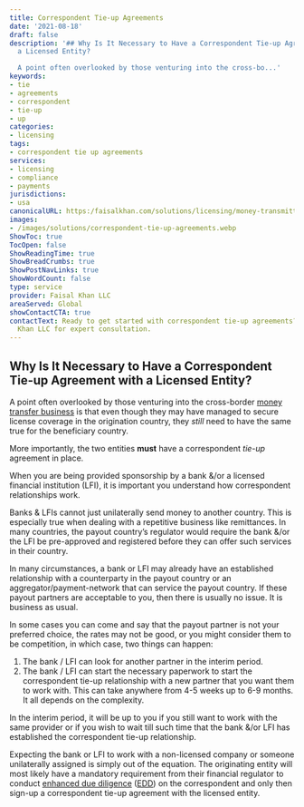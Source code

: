 ```yaml
---
title: Correspondent Tie-up Agreements
date: '2021-08-18'
draft: false
description: '## Why Is It Necessary to Have a Correspondent Tie-up Agreement with
  a Licensed Entity?

  A point often overlooked by those venturing into the cross-bo...'
keywords:
- tie
- agreements
- correspondent
- tie-up
- up
categories:
- licensing
tags:
- correspondent tie up agreements
services:
- licensing
- compliance
- payments
jurisdictions:
- usa
canonicalURL: https:/faisalkhan.com/solutions/licensing/money-transmitter-license-mtl/correspondent-tie-up-agreements/
images:
- /images/solutions/correspondent-tie-up-agreements.webp
ShowToc: true
TocOpen: false
ShowReadingTime: true
ShowBreadCrumbs: true
ShowPostNavLinks: true
ShowWordCount: false
type: service
provider: Faisal Khan LLC
areaServed: Global
showContactCTA: true
contactText: Ready to get started with correspondent tie-up agreements? Contact Faisal
  Khan LLC for expert consultation.
---
```


## Why Is It Necessary to Have a Correspondent Tie-up Agreement with a Licensed Entity?

A point often overlooked by those venturing into the cross-border [money transfer business](https://faisalkhan.com/solutions/money-transfer-and-remittances/how-to-start-a-money-transfer-business/) is that even though they may have managed to secure license coverage in the origination country, they _still_ need to have the same true for the beneficiary country. 

More importantly, the two entities **must** have a correspondent _tie-up_ agreement in place.

When you are being provided sponsorship by a bank &/or a licensed financial institution (LFI), it is important you understand how correspondent relationships work. 

Banks & LFIs cannot just unilaterally send money to another country. This is especially true when dealing with a repetitive business like remittances. In many countries, the payout country’s regulator would require the bank &/or the LFI be pre-approved and registered before they can offer such services in their country.

In many circumstances, a bank or LFI may already have an established relationship with a counterparty in the payout country or an aggregator/payment-network that can service the payout country. If these payout partners are acceptable to you, then there is usually no issue. It is business as usual.

In some cases you can come and say that the payout partner is not your preferred choice, the rates may not be good, or you might consider them to be competition, in which case, two things can happen:

  1. The bank / LFI can look for another partner in the interim period.
  2. The bank / LFI can start the necessary paperwork to start the correspondent tie-up relationship with a new partner that you want them to work with. This can take anywhere from 4-5 weeks up to 6-9 months. It all depends on the complexity.

In the interim period, it will be up to you if you still want to work with the same provider or if you wish to wait till such time that the bank &/or LFI has established the correspondent tie-up relationship.

Expecting the bank or LFI to work with a non-licensed company or someone unilaterally assigned is simply out of the equation. The originating entity will most likely have a mandatory requirement from their financial regulator to conduct [enhanced due diligence](https://faisalkhan.com/solutions/risk-and-compliance/what-is-enhanced-due-diligence-edd/) ([EDD](https://faisalkhan.com/solutions/risk-and-compliance/what-is-enhanced-due-diligence-edd/)) on the correspondent and only then sign-up a correspondent tie-up agreement with the licensed entity.